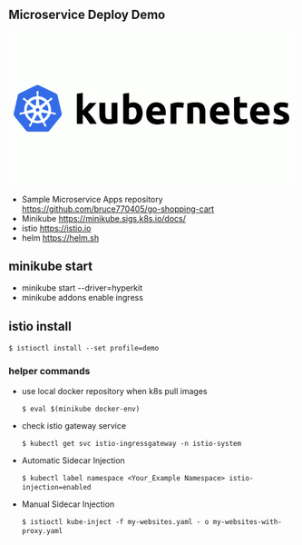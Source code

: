 

## Microservice Deploy Demo
![k8s cover](https://github.com/bruce770405/shopping-cart-deploy/blob/main/imgs/cover.png)

* Sample Microservice Apps repository https://github.com/bruce770405/go-shopping-cart
* Minikube https://minikube.sigs.k8s.io/docs/
* istio https://istio.io
* helm https://helm.sh

## minikube start
* minikube start --driver=hyperkit
* minikube addons enable ingress

## istio install
   ```
   $ istioctl install --set profile=demo 
   ```

### helper commands
* use local docker repository when k8s pull images
    ```
    $ eval $(minikube docker-env)
    ```
  
* check istio gateway service
    ```
    $ kubectl get svc istio-ingressgateway -n istio-system
    ```
  
* Automatic Sidecar Injection
    ```
    $ kubectl label namespace <Your_Example Namespace> istio-injection=enabled
    ```

* Manual Sidecar Injection
   ```
   $ istioctl kube-inject -f my-websites.yaml - o my-websites-with-proxy.yaml
   ```
   
